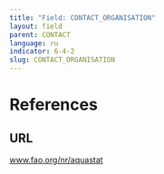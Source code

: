 ```yaml
---
title: "Field: CONTACT_ORGANISATION"
layout: field
parent: CONTACT
language: ru
indicator: 6-4-2
slug: CONTACT_ORGANISATION
---
```

# References

## URL

www.fao.org/nr/aquastat